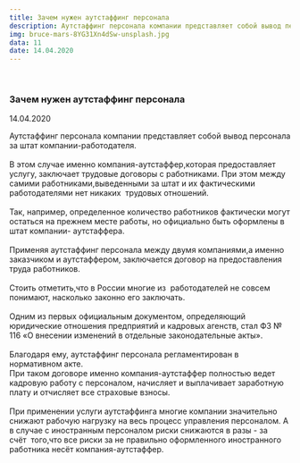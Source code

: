 ```yaml
---
title: Зачем нужен аутстаффинг персонала
description: Аутстаффинг персонала компании представляет собой вывод персонала за штат компании-работодателя.
img: bruce-mars-8YG31Xn4dSw-unsplash.jpg
data: 11
date: 14.04.2020
---
```


<div class="row newsdetail">
<div class="md-2">&nbsp;</div>
<div class="md-8 news-detail">
				<h3>Зачем нужен аутстаффинг персонала </h3>
					<p class="date-news">14.04.2020</p>
	<p>
				Аутстаффинг персонала компании представляет собой вывод персонала за штат компании-работодателя.<br>
 <br>
 В этом случае именно компания-аутстаффер,которая предоставляет услугу, заключает трудовые договоры с работниками. При этом между самими работниками,выведенными за штат и их фактическими работодателями нет никаких&nbsp;&nbsp;трудовых отношений.<br>
 <br>
 Так, например, определенное количество работников фактически могут остаться на прежнем месте работы, но официально быть оформлены в штат компании- аутстаффера.<br>
 <br>
 Применяя <nuxt-link to="/autstaffing">аутстаффинг персонала</nuxt-link> между двумя компаниями,а именно заказчиком и аутстаффером, заключается договор на предоставления труда работников.<br>
 <br>
 Стоить отметить,что в России многие из&nbsp;&nbsp;работодателей не совсем понимают, насколько законно его заключать.<br>
 <br>
 Одним из первых официальным документом, определяющий юридические отношения предприятий и кадровых агенств, стал ФЗ № 116 «О внесении изменений в отдельные законодательные акты».<br>
 <br>
 Благодаря ему, <nuxt-link to="/autstaffing">аутстаффинг персонала</nuxt-link> регламентирован в нормативном акте.<br>
 При таком договоре именно компания-аутстаффер полностью ведет кадровую работу с персоналом, начисляет и выплачивает заработную плату и отчисляет все страховые взносы.<br>
 <br>
При применении услуги аутстаффинга многие компании значительно снижают рабочую нагрузку на весь процесс управления персоналом. А в случае с иностранным персоналом риски снижаются в разы - за счёт&nbsp;&nbsp;того,что все риски за не правильно оформленного иностранного работника несёт компания-аутстаффер.	</p>
	</div>
